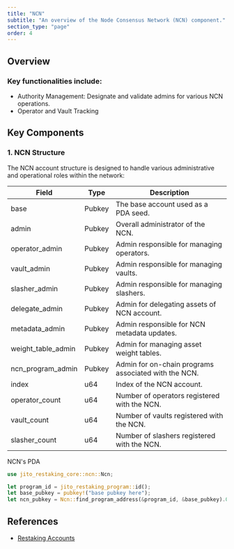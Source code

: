 ```yaml
---
title: "NCN"
subtitle: "An overview of the Node Consensus Network (NCN) component."
section_type: "page"
order: 4
---
```


## Overview

### Key functionalities include:

- Authority Management: Designate and validate admins for various NCN operations.
- Operator and Vault Tracking


## Key Components

### 1. NCN Structure

The NCN account structure is designed to handle various administrative and operational roles within the network:

| Field               | Type   | Description                                          |
| ------------------- | ------ | ---------------------------------------------------- |
| base                | Pubkey | The base account used as a PDA seed.                 |
| admin               | Pubkey | Overall administrator of the NCN.                    |
| operator_admin      | Pubkey | Admin responsible for managing operators.            |
| vault_admin         | Pubkey | Admin responsible for managing vaults.               |
| slasher_admin       | Pubkey | Admin responsible for managing slashers.             |
| delegate_admin      | Pubkey | Admin for delegating assets of NCN account.          |
| metadata_admin      | Pubkey | Admin responsible for NCN metadata updates.          |
| weight_table_admin  | Pubkey | Admin for managing asset weight tables.              |
| ncn_program_admin   | Pubkey | Admin for on-chain programs associated with the NCN. |
| index               | u64    | Index of the NCN account.                            |
| operator_count      | u64    | Number of operators registered with the NCN.         |
| vault_count         | u64    | Number of vaults registered with the NCN.            |
| slasher_count       | u64    | Number of slashers registered with the NCN.          |


NCN's PDA

```rust
use jito_restaking_core::ncn::Ncn;

let program_id = jito_restaking_program::id();
let base_pubkey = pubkey!("base pubkey here");
let ncn_pubkey = Ncn::find_program_address(&program_id, &base_pubkey).0;
```

## References
- [Restaking Accounts](/restaking/core-concepts/restaking-accounts)

